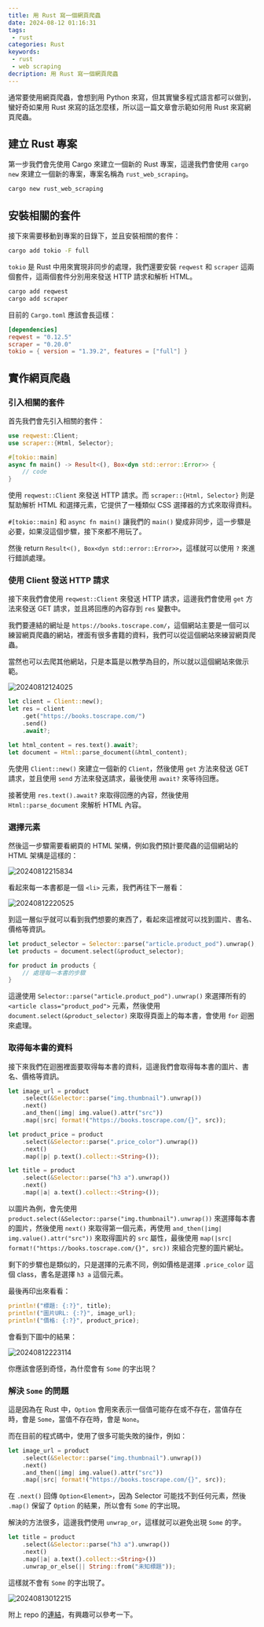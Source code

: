 ```yaml
---
title: 用 Rust 寫一個網頁爬蟲
date: 2024-08-12 01:16:31
tags:
 - rust
categories: Rust
keywords:
 - rust
 - web scraping
decription: 用 Rust 寫一個網頁爬蟲
---
```

通常要使用網頁爬蟲，會想到用 Python 來寫，但其實蠻多程式語言都可以做到，蠻好奇如果用 Rust 來寫的話怎麼樣，所以這一篇文章會示範如何用 Rust 來寫網頁爬蟲。

## 建立 Rust 專案

第一步我們會先使用 Cargo 來建立一個新的 Rust 專案，這邊我們會使用 `cargo new` 來建立一個新的專案，專案名稱為 `rust_web_scraping`。

```bash
cargo new rust_web_scraping
```

## 安裝相關的套件

接下來需要移動到專案的目錄下，並且安裝相關的套件：

```bash
cargo add tokio -F full
```

`tokio` 是 Rust 中用來實現非同步的處理，我們還要安裝 `reqwest` 和 `scraper` 這兩個套件，這兩個套件分別用來發送 HTTP 請求和解析 HTML。

```bash
cargo add reqwest
cargo add scraper
```

目前的 `Cargo.toml` 應該會長這樣：

```toml
[dependencies]
reqwest = "0.12.5"
scraper = "0.20.0"
tokio = { version = "1.39.2", features = ["full"] }
```

## 實作網頁爬蟲

### 引入相關的套件

首先我們會先引入相關的套件：

```rust
use reqwest::Client;
use scraper::{Html, Selector};

#[tokio::main]
async fn main() -> Result<(), Box<dyn std::error::Error>> {
    // code
}
```

使用 `reqwest::Client` 來發送 HTTP 請求。而 `scraper::{Html, Selector}` 則是幫助解析 HTML 和選擇元素，它提供了一種類似 CSS 選擇器的方式來取得資料。

`#[tokio::main]` 和 `async fn main()` 讓我們的 `main()` 變成非同步，這一步驟是必要，如果沒這個步驟，接下來都不用玩了。

然後 return `Result<(), Box<dyn std::error::Error>>`，這樣就可以使用 `?` 來進行錯誤處理。

### 使用 Client 發送 HTTP 請求

接下來我們會使用 `reqwest::Client` 來發送 HTTP 請求，這邊我們會使用 `get` 方法來發送 GET 請求，並且將回應的內容存到 `res` 變數中。

我們要連結的網址是 `https://books.toscrape.com/`，這個網站主要是一個可以練習網頁爬蟲的網站，裡面有很多書籍的資料，我們可以從這個網站來練習網頁爬蟲。

當然也可以去爬其他網站，只是本篇是以教學為目的，所以就以這個網站來做示範。

![20240812124025](https://i.imgur.com/w5DiCVA.png)

```rust
let client = Client::new();
let res = client
    .get("https://books.toscrape.com/")
    .send()
    .await?;

let html_content = res.text().await?;
let document = Html::parse_document(&html_content);
```

先使用 `Client::new()` 來建立一個新的 `Client`，然後使用 `get` 方法來發送 GET 請求，並且使用 `send` 方法來發送請求，最後使用 `await?` 來等待回應。

接著使用 `res.text().await?` 來取得回應的內容，然後使用 `Html::parse_document` 來解析 HTML 內容。

### 選擇元素

然後這一步驟需要看網頁的 HTML 架構，例如我們預計要爬蟲的這個網站的 HTML 架構是這樣的：

![20240812215834](https://i.imgur.com/xRRdENB.png)

看起來每一本書都是一個 `<li>` 元素，我們再往下一層看：

![20240812220525](https://i.imgur.com/zIoTGvT.png)

到這一層似乎就可以看到我們想要的東西了，看起來這裡就可以找到圖片、書名、價格等資訊。

```rust
let product_selector = Selector::parse("article.product_pod").unwrap();
let products = document.select(&product_selector);

for product in products {
    // 處理每一本書的步驟
}
```

這邊使用 `Selector::parse("article.product_pod").unwrap()` 來選擇所有的 `<article class="product_pod">` 元素，然後使用 `document.select(&product_selector)` 來取得頁面上的每本書，會使用 `for` 迴圈來處理。

### 取得每本書的資料

接下來我們在迴圈裡面要取得每本書的資料，這邊我們會取得每本書的圖片、書名、價格等資訊。

```rust
let image_url = product
    .select(&Selector::parse("img.thumbnail").unwrap())
    .next()
    .and_then(|img| img.value().attr("src"))
    .map(|src| format!("https://books.toscrape.com/{}", src));

let product_price = product
    .select(&Selector::parse(".price_color").unwrap())
    .next()
    .map(|p| p.text().collect::<String>());

let title = product
    .select(&Selector::parse("h3 a").unwrap())
    .next()
    .map(|a| a.text().collect::<String>());
```

以圖片為例，會先使用 `product.select(&Selector::parse("img.thumbnail").unwrap())` 來選擇每本書的圖片，然後使用 `next()` 來取得第一個元素，再使用 `and_then(|img| img.value().attr("src"))` 來取得圖片的 `src` 屬性，最後使用 `map(|src| format!("https://books.toscrape.com/{}", src))` 來組合完整的圖片網址。

剩下的步驟也是類似的，只是選擇的元素不同，例如價格是選擇 `.price_color` 這個 class，書名是選擇 `h3 a` 這個元素。

最後再印出來看看：

```rust
println!("標題: {:?}", title);
println!("圖片URL: {:?}", image_url);
println!("價格: {:?}", product_price);
```

會看到下圖中的結果：

![20240812223114](https://i.imgur.com/8LLE3T4.png)

你應該會感到奇怪，為什麼會有 `Some` 的字出現？

### 解決 `Some` 的問題

這是因為在 Rust 中，`Option` 會用來表示一個值可能存在或不存在，當值存在時，會是 `Some`，當值不存在時，會是 `None`。

而在目前的程式碼中，使用了很多可能失敗的操作，例如：

```rust
let image_url = product
    .select(&Selector::parse("img.thumbnail").unwrap())
    .next()
    .and_then(|img| img.value().attr("src"))
    .map(|src| format!("https://books.toscrape.com/{}", src));
```

在 `.next()` 回傳 `Option<Element>`，因為 Selector 可能找不到任何元素，然後 `.map()` 保留了 `Option` 的結果，所以會有 `Some` 的字出現。

解決的方法很多，這邊我們使用 `unwrap_or`，這樣就可以避免出現 `Some` 的字。

```rust
let title = product
    .select(&Selector::parse("h3 a").unwrap())
    .next()
    .map(|a| a.text().collect::<String>())
    .unwrap_or_else(|| String::from("未知標題"));
```

這樣就不會有 `Some` 的字出現了。

![20240813012215](https://i.imgur.com/zIpsof4.png)

附上 repo 的[連結](https://github.com/bucky0112/rust_scraping)，有興趣可以參考一下。